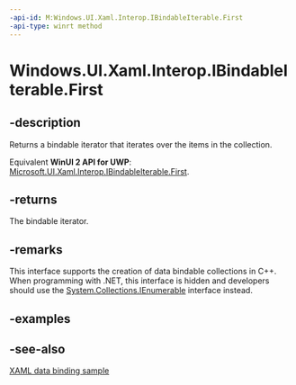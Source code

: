 ```yaml
---
-api-id: M:Windows.UI.Xaml.Interop.IBindableIterable.First
-api-type: winrt method
---
```


<!-- Method syntax
public Windows.UI.Xaml.Interop.IBindableIterator First()
-->

# Windows.UI.Xaml.Interop.IBindableIterable.First

## -description
Returns a bindable iterator that iterates over the items in the collection.

Equivalent **WinUI 2 API for UWP**: [Microsoft.UI.Xaml.Interop.IBindableIterable.First](/windows/winui/api/microsoft.ui.xaml.interop.ibindableiterable.first).

## -returns
The bindable iterator.

## -remarks
This interface supports the creation of data bindable collections in C++. When programming with .NET, this interface is hidden and developers should use the [System.Collections.IEnumerable](/dotnet/api/system.collections.ienumerable?view=dotnet-uwp-10.0&preserve-view=true) interface instead.

## -examples

## -see-also
[XAML data binding sample](https://github.com/Microsoft/Windows-universal-samples/tree/master/Samples/XamlBind)
